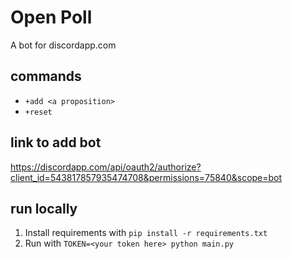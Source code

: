 # Open Poll
A bot for discordapp.com

## commands

- `+add <a proposition>`
- `+reset`

## link to add bot

https://discordapp.com/api/oauth2/authorize?client_id=543817857935474708&permissions=75840&scope=bot

## run locally

1. Install requirements with `pip install -r requirements.txt`
2. Run with `TOKEN=<your token here> python main.py`
